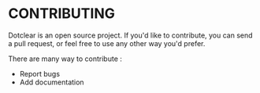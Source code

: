 # CONTRIBUTING

Dotclear is an open source project. If you'd like to contribute, you can send
a pull request, or feel free to use any other way you'd prefer.

There are many way to contribute :

 * Report bugs
 * Add documentation
